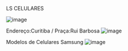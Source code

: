 LS  CELULARES

![image](https://user-images.githubusercontent.com/114025479/205997922-b8146da8-96d7-4d1a-8160-785f2252aa82.png)

Endereço:Curitiba / Praça:Rui Barbosa
![image](https://user-images.githubusercontent.com/114025479/205998529-842038ac-2489-4b39-94a5-0eba653990a2.png)


Modelos de Celulares
Samsung
![image](https://user-images.githubusercontent.com/114025479/205999197-cdf33b0c-0172-45db-bb2c-a7cbf95f0a97.png)
